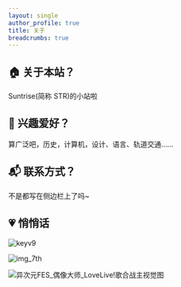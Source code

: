 ```yaml
---
layout: single
author_profile: true
title: 关于
breadcrumbs: true
---
```

## 🏠 关于本站？
Suntrise(简称 STR)的小站啦

## 🎨 兴趣爱好？
算广泛吧，历史，计算机，设计、语言、轨道交通……

## 📬 联系方式？
不是都写在侧边栏上了吗~

## 💗 悄悄话

![keyv9](https://github.com/suntrise/suntrise.github.io/assets/89229642/87b96f98-38a8-4f15-af66-90bdf8364d3c)

![img_7th](https://github.com/user-attachments/assets/d7ac256f-d8e4-49b2-8485-bbfed15bdb77)

![异次元FES_偶像大师_LoveLive!歌合战主视觉图](https://github.com/user-attachments/assets/f17449eb-2f44-464d-97c7-4ab1bbdfa5a5)










